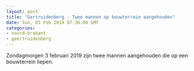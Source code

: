 ```yaml
---
layout: post
title: "Gertruidenberg - Twee mannen op bouwterrein aangehouden"
date: Sun, 03 Feb 2019 07:36:00 GMT
categories: 
- noord-brabant 
- geertruidenberg 
---
```


Zondagmorgen 3 februari 2019 zijn twee mannen aangehouden die op een bouwterrein liepen.
